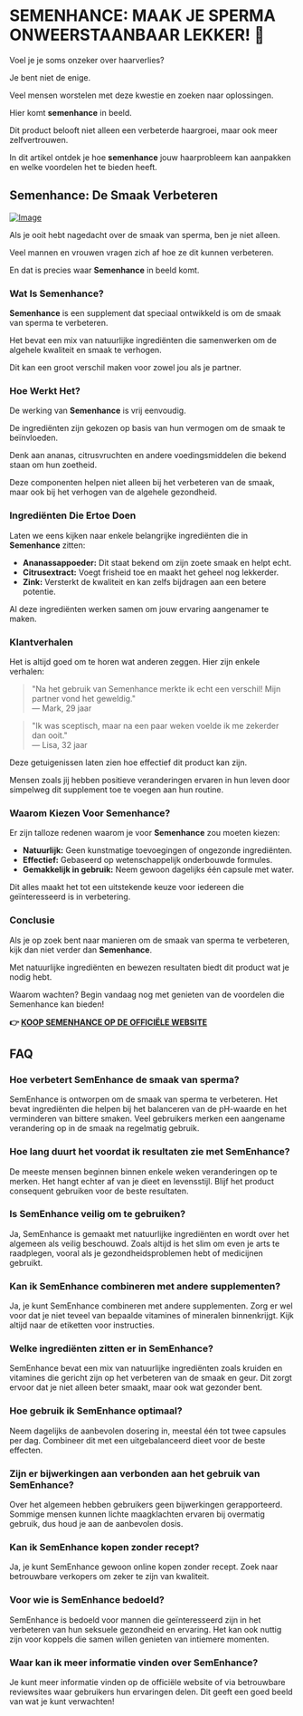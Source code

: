 # SEMENHANCE: MAAK JE SPERMA ONWEERSTAANBAAR LEKKER! 🍑

Voel je je soms onzeker over haarverlies? 

Je bent niet de enige. 

Veel mensen worstelen met deze kwestie en zoeken naar oplossingen. 

Hier komt **semenhance** in beeld. 

Dit product belooft niet alleen een verbeterde haargroei, maar ook meer zelfvertrouwen. 

In dit artikel ontdek je hoe **semenhance** jouw haarprobleem kan aanpakken en welke voordelen het te bieden heeft.

## Semenhance: De Smaak Verbeteren

[![Image](https://www2.sellhealth.com/137/468x60-semenhance.png)](https://gchaffi.com/Y5fX5y0E)

Als je ooit hebt nagedacht over de smaak van sperma, ben je niet alleen. 

Veel mannen en vrouwen vragen zich af hoe ze dit kunnen verbeteren.

En dat is precies waar **Semenhance** in beeld komt.

### Wat Is Semenhance?

**Semenhance** is een supplement dat speciaal ontwikkeld is om de smaak van sperma te verbeteren. 

Het bevat een mix van natuurlijke ingrediënten die samenwerken om de algehele kwaliteit en smaak te verhogen.

Dit kan een groot verschil maken voor zowel jou als je partner.

### Hoe Werkt Het?

De werking van **Semenhance** is vrij eenvoudig. 

De ingrediënten zijn gekozen op basis van hun vermogen om de smaak te beïnvloeden.

Denk aan ananas, citrusvruchten en andere voedingsmiddelen die bekend staan om hun zoetheid. 

Deze componenten helpen niet alleen bij het verbeteren van de smaak, maar ook bij het verhogen van de algehele gezondheid.

### Ingrediënten Die Ertoe Doen

Laten we eens kijken naar enkele belangrijke ingrediënten die in **Semenhance** zitten:

- **Ananassappoeder:** Dit staat bekend om zijn zoete smaak en helpt echt.
- **Citrusextract:** Voegt frisheid toe en maakt het geheel nog lekkerder.
- **Zink:** Versterkt de kwaliteit en kan zelfs bijdragen aan een betere potentie.

Al deze ingrediënten werken samen om jouw ervaring aangenamer te maken.

### Klantverhalen

Het is altijd goed om te horen wat anderen zeggen. Hier zijn enkele verhalen:

> "Na het gebruik van Semenhance merkte ik echt een verschil! Mijn partner vond het geweldig."  
> — Mark, 29 jaar

> "Ik was sceptisch, maar na een paar weken voelde ik me zekerder dan ooit."  
> — Lisa, 32 jaar

Deze getuigenissen laten zien hoe effectief dit product kan zijn. 

Mensen zoals jij hebben positieve veranderingen ervaren in hun leven door simpelweg dit supplement toe te voegen aan hun routine.

### Waarom Kiezen Voor Semenhance?

Er zijn talloze redenen waarom je voor **Semenhance** zou moeten kiezen:

- **Natuurlijk:** Geen kunstmatige toevoegingen of ongezonde ingrediënten.
- **Effectief:** Gebaseerd op wetenschappelijk onderbouwde formules.
- **Gemakkelijk in gebruik:** Neem gewoon dagelijks één capsule met water.

Dit alles maakt het tot een uitstekende keuze voor iedereen die geïnteresseerd is in verbetering.

### Conclusie

Als je op zoek bent naar manieren om de smaak van sperma te verbeteren, kijk dan niet verder dan **Semenhance**. 

Met natuurlijke ingrediënten en bewezen resultaten biedt dit product wat je nodig hebt. 

Waarom wachten? Begin vandaag nog met genieten van de voordelen die Semenhance kan bieden!



**👉 [KOOP SEMENHANCE OP DE OFFICIËLE WEBSITE](https://gchaffi.com/Y5fX5y0E)**

## FAQ

### Hoe verbetert SemEnhance de smaak van sperma?
SemEnhance is ontworpen om de smaak van sperma te verbeteren. Het bevat ingrediënten die helpen bij het balanceren van de pH-waarde en het verminderen van bittere smaken. Veel gebruikers merken een aangename verandering op in de smaak na regelmatig gebruik.

### Hoe lang duurt het voordat ik resultaten zie met SemEnhance?
De meeste mensen beginnen binnen enkele weken veranderingen op te merken. Het hangt echter af van je dieet en levensstijl. Blijf het product consequent gebruiken voor de beste resultaten.

### Is SemEnhance veilig om te gebruiken?
Ja, SemEnhance is gemaakt met natuurlijke ingrediënten en wordt over het algemeen als veilig beschouwd. Zoals altijd is het slim om even je arts te raadplegen, vooral als je gezondheidsproblemen hebt of medicijnen gebruikt.

### Kan ik SemEnhance combineren met andere supplementen?
Ja, je kunt SemEnhance combineren met andere supplementen. Zorg er wel voor dat je niet teveel van bepaalde vitamines of mineralen binnenkrijgt. Kijk altijd naar de etiketten voor instructies.

### Welke ingrediënten zitten er in SemEnhance?
SemEnhance bevat een mix van natuurlijke ingrediënten zoals kruiden en vitamines die gericht zijn op het verbeteren van de smaak en geur. Dit zorgt ervoor dat je niet alleen beter smaakt, maar ook wat gezonder bent.

### Hoe gebruik ik SemEnhance optimaal?
Neem dagelijks de aanbevolen dosering in, meestal één tot twee capsules per dag. Combineer dit met een uitgebalanceerd dieet voor de beste effecten.

### Zijn er bijwerkingen aan verbonden aan het gebruik van SemEnhance?
Over het algemeen hebben gebruikers geen bijwerkingen gerapporteerd. Sommige mensen kunnen lichte maagklachten ervaren bij overmatig gebruik, dus houd je aan de aanbevolen dosis.

### Kan ik SemEnhance kopen zonder recept?
Ja, je kunt SemEnhance gewoon online kopen zonder recept. Zoek naar betrouwbare verkopers om zeker te zijn van kwaliteit.

### Voor wie is SemEnhance bedoeld?
SemEnhance is bedoeld voor mannen die geïnteresseerd zijn in het verbeteren van hun seksuele gezondheid en ervaring. Het kan ook nuttig zijn voor koppels die samen willen genieten van intiemere momenten.

### Waar kan ik meer informatie vinden over SemEnhance?
Je kunt meer informatie vinden op de officiële website of via betrouwbare reviewsites waar gebruikers hun ervaringen delen. Dit geeft een goed beeld van wat je kunt verwachten!